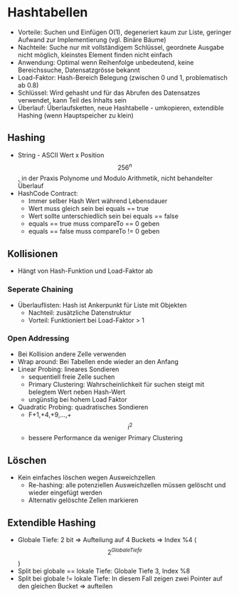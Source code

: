 # Hashtabellen

* Vorteile: Suchen und Einfügen O(1), degeneriert kaum zur Liste, geringer Aufwand zur Implementierung (vgl. Binäre Bäume)
* Nachteile: Suche nur mit vollständigem Schlüssel, geordnete Ausgabe nicht möglich, kleinstes Element finden nicht einfach
* Anwendung: Optimal wenn Reihenfolge unbedeutend, keine Bereichssuche, Datensatzgrösse bekannt
* Load-Faktor: Hash-Bereich Belegung (zwischen 0 und 1, problematisch ab 0.8)
* Schlüssel: Wird gehasht und für das Abrufen des Datensatzes verwendet, kann Teil des Inhalts sein
* Überlauf: Überlaufsketten, neue Hashtabelle - umkopieren, extendible Hashing (wenn Hauptspeicher zu klein)

## Hashing

* String - ASCII Wert x Position $$256^n$$, in der Praxis Polynome und Modulo Arithmetik, nicht behandelter Überlauf
* HashCode Contract:
  * Immer selber Hash Wert während Lebensdauer
  * Wert muss gleich sein bei equals == true
  * Wert sollte unterschiedlich sein bei equals == false
  * equals == true muss compareTo == 0 geben
  * equals == false muss compareTo != 0 geben

## Kollisionen

* Hängt von Hash-Funktion und Load-Faktor ab

### Seperate Chaining

* Überlauflisten: Hash ist Ankerpunkt für Liste mit Objekten
  * Nachteil: zusätzliche Datenstruktur
  * Vorteil: Funktioniert bei Load-Faktor > 1

### Open Addressing

* Bei Kollision andere Zelle verwenden
* Wrap around: Bei Tabellen ende wieder an den Anfang
* Linear Probing: lineares Sondieren
  * sequentiell freie Zelle suchen
  * Primary Clustering: Wahrscheinlichkeit für suchen steigt mit belegtem Wert neben Hash-Wert
  * ungünstig bei hohem Load Faktor
* Quadratic Probing: quadratisches Sondieren
  * F+1,+4,+9,...,+$$i^2$$
  * bessere Performance da weniger Primary Clustering

## Löschen

* Kein einfaches löschen wegen Ausweichzellen
  * Re-hashing: alle potenziellen Ausweichzellen müssen gelöscht und wieder eingefügt werden
  * Alternativ gelöschte Zellen markieren


## Extendible Hashing

 * Globale Tiefe: 2 bit => Aufteilung auf 4 Buckets => Index %4 ($$2^{Globale Tiefe}$$)
 * Split bei globale == lokale Tiefe: Globale Tiefe 3, Index %8
 * Split bei globale != lokale Tiefe: In diesem Fall zeigen zwei Pointer auf den gleichen Bucket => aufteilen  
